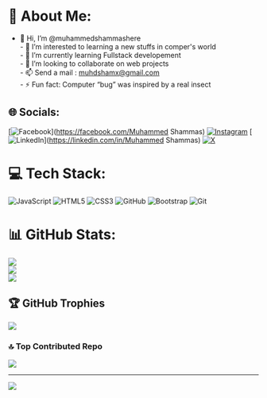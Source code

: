 # 💫 About Me:
- 👋 Hi, I’m @muhammedshammashere<br>- 👀 I’m interested to learning a new stuffs in comper's world<br>- 🌱 I’m currently learning Fullstack developement<br>- 💞️ I’m looking to collaborate on web projects<br>- 📫 Send a mail : muhdshamx@gmail.com<br>- ⚡ Fun fact: Computer “bug” was inspired by a real insect


## 🌐 Socials:
[![Facebook](https://img.shields.io/badge/Facebook-%231877F2.svg?logo=Facebook&logoColor=white)](https://facebook.com/Muhammed Shammas) [![Instagram](https://img.shields.io/badge/Instagram-%23E4405F.svg?logo=Instagram&logoColor=white)](https://instagram.com/shaamms.n) [![LinkedIn](https://img.shields.io/badge/LinkedIn-%230077B5.svg?logo=linkedin&logoColor=white)](https://linkedin.com/in/Muhammed Shammas) [![X](https://img.shields.io/badge/X-black.svg?logo=X&logoColor=white)](https://x.com/sh4mssss) 

# 💻 Tech Stack:
![JavaScript](https://img.shields.io/badge/javascript-%23323330.svg?style=plastic&logo=javascript&logoColor=%23F7DF1E) ![HTML5](https://img.shields.io/badge/html5-%23E34F26.svg?style=plastic&logo=html5&logoColor=white) ![CSS3](https://img.shields.io/badge/css3-%231572B6.svg?style=plastic&logo=css3&logoColor=white) ![GitHub](https://img.shields.io/badge/github-%23121011.svg?style=plastic&logo=github&logoColor=white) ![Bootstrap](https://img.shields.io/badge/bootstrap-%238511FA.svg?style=plastic&logo=bootstrap&logoColor=white) ![Git](https://img.shields.io/badge/git-%23F05033.svg?style=plastic&logo=git&logoColor=white)
# 📊 GitHub Stats:
![](https://github-readme-stats.vercel.app/api?username=muhammedshammashere&theme=dark&hide_border=false&include_all_commits=true&count_private=true)<br/>
![](https://github-readme-streak-stats.herokuapp.com/?user=muhammedshammashere&theme=dark&hide_border=false)<br/>
![](https://github-readme-stats.vercel.app/api/top-langs/?username=muhammedshammashere&theme=dark&hide_border=false&include_all_commits=true&count_private=true&layout=compact)

## 🏆 GitHub Trophies
![](https://github-profile-trophy.vercel.app/?username=muhammedshammashere&theme=radical&no-frame=false&no-bg=false&margin-w=4)

### 🔝 Top Contributed Repo
![](https://github-contributor-stats.vercel.app/api?username=muhammedshammashere&limit=5&theme=dark&combine_all_yearly_contributions=true)

---
[![](https://visitcount.itsvg.in/api?id=muhammedshammashere&icon=0&color=12)](https://visitcount.itsvg.in)

<!-- Proudly created with GPRM ( https://gprm.itsvg.in ) -->
